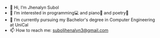 - 👋 Hi, I’m Jhenalyn Subol 
- 👀 I’m interested in programming💻 and piano🎹 and poetry📝
- 🌱 I’m currently pursuing my Bachelor's degree in Computer Engineering at UniCal
- 📫 How to reach me: suboljhenalyn3@gmail.com

<!---
jhenals/jhenals is a ✨ special ✨ repository because its `README.md` (this file) appears on your GitHub profile.
You can click the Preview link to take a look at your changes.
--->
